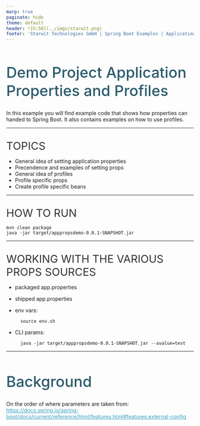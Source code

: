 ```yaml
---
marp: true
paginate: hide
theme: default 
header: ![h:50](../imgs/starwit.png)
footer: 'Starwit Technologies GmbH | Spring Boot Examples | Application Properties and Profiles'
---
```


<style>
header {
  text-align: right;
  font-size: 0.7rem;
  color: #bbb;
  margin: 20px;
  left: 0px;
  right: 0px;
  padding-top: 5px;
}
footer {
  font-size: 0.7rem;
  color: #bbb;
}
section.lead {
  text-align: left;
  margin-bottom: 40px;
}
section {
  font-size: 1.2rem;
}
section.lead h1 {
  text-align: center;
  font-size: 2.5rem;
  font-weight: 600;
}
section.linked footer {
  display: none;
}
section.linked header {
  display: none;
}
section.quote {
  font-size: 1.0rem;
  text-align: center;
  font-style: italic;
  color: #555;
}

h1 {
  font-size: 2.5rem;
  font-weight: 500;
  color: #2B5A6A;
}
h2 {
  font-size: 1.8rem;
  font-weight: 400;
  color: #333;
  margin-top: 30px;
  margin-bottom: 15px;
  text-transform: uppercase;
}
h3 {
    margin-top: 10px;
    margin-bottom: 0px;
}
a {
  color: #3A9FC1;
}
a:hover {
  color: #1E708B; 
  text-decoration: underline; 
}

</style>

<!-- _class: lead -->
# Demo Project Application Properties and Profiles

In this example you will find example code that shows how properties can handed to Spring Boot. It also contains examples on how to use profiles.

---
## Topics
* General idea of setting application properties
* Precendence and examples of setting props
* General idea of profiles
* Profile specific props
* Create profile specific beans

---
## How to run

    mvn clean package
    java -jar target/apppropsdemo-0.0.1-SNAPSHOT.jar

---
## Working with the various props sources

* packaged app.properties
* shipped app.properties
* env vars: 

        source env.sh
* CLI params: 
    
        java -jar target/apppropsdemo-0.0.1-SNAPSHOT.jar --avalue=test

---
# Background

On the order of where parameters are taken from:
https://docs.spring.io/spring-boot/docs/current/reference/html/features.html#features.external-config 